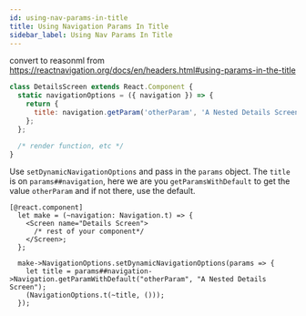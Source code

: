 ```yaml
---
id: using-nav-params-in-title
title: Using Navigation Params In Title
sidebar_label: Using Nav Params In Title
---
```


convert to reasonml from <https://reactnavigation.org/docs/en/headers.html#using-params-in-the-title>

```js
class DetailsScreen extends React.Component {
  static navigationOptions = ({ navigation }) => {
    return {
      title: navigation.getParam('otherParam', 'A Nested Details Screen'),
    };
  };

  /* render function, etc */
}
```

Use `setDynamicNavigationOptions` and pass in the `params` object. The `title` is on `params##navigation`, here we are you `getParamsWithDefault` to get the value `otherParam` and if not there, use the default.

```reason
[@react.component]
  let make = (~navigation: Navigation.t) => {
    <Screen name="Details Screen">
      /* rest of your component*/
    </Screen>;
  };

  make->NavigationOptions.setDynamicNavigationOptions(params => {
    let title = params##navigation->Navigation.getParamWithDefault("otherParam", "A Nested Details Screen");
    (NavigationOptions.t(~title, ()));
  });
```
